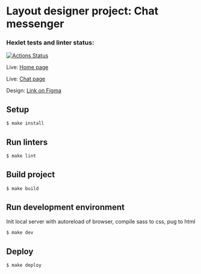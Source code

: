 # Layout designer project: Chat messenger

### Hexlet tests and linter status:
[![Actions Status](https://github.com/a-gunderin/layout-chat-messenger/workflows/linters-check/badge.svg)](https://github.com/a-gunderin/layout-chat-messenger/actions)

Live: [Home page](http://wasteful-pen.surge.sh)

Live: [Chat page](http://wasteful-pen.surge.sh/chat.html)

Design: [Link on Figma](https://www.figma.com/file/FCKtzaxDPU4pguKapIbdko/Hexlet-LayoutDesigner-Project.-Hexlet-Messenger)

## Setup

```sh
$ make install
```

## Run linters

```sh
$ make lint
```

## Build project

```sh
$ make build
```

## Run development environment

Init local server with autoreload of browser, compile sass to css, pug to html

```sh
$ make dev
```

## Deploy

```sh
$ make deploy
```